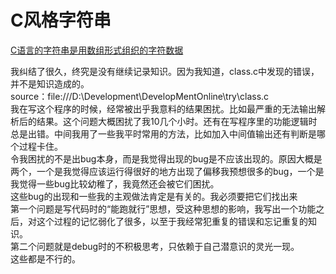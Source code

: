 # C风格字符串
<u>C语言的字符串是用数组形式组织的字符数据</u>  

我纠结了很久，终究是没有继续记录知识。因为我知道，class.c中发现的错误，并不是知识造成的。  
source：file:///D:\\Development\\DevelopMentOnline\\try\\class.c  
我在写这个程序的时候，经常被出乎我意料的结果困扰。比如最严重的无法输出解析后的结果。这个问题大概困扰了我10几个小时。还有在写程序里的功能逻辑时总是出错。中间我用了一些我平时常用的方法，比如加入中间值输出还有判断是哪个过程卡住。  
令我困扰的不是出bug本身，而是我觉得出现的bug是不应该出现的。原因大概是两个，一个是我觉得应该运行得很好的地方出现了偏移我预想很多的bug，一个是我觉得一些bug比较幼稚了，我竟然还会被它们困扰。  
这些bug的出现和一些我的主观做法肯定是有关的。我必须要把它们找出来  
第一个问题是写代码时的“能跑就行”思想，受这种思想的影响，我写出一个功能之后，对这个过程的记忆弱化了很多，以至于我经常犯重复的错误和忘记重复的知识。  
第二个问题就是debug时的不积极思考，只依赖于自己潜意识的灵光一现。  
这些都是不行的。  